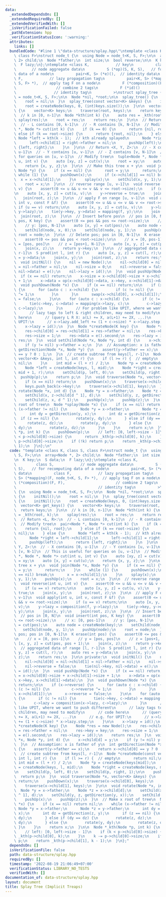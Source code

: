 ```yaml
---
data:
  _extendedDependsOn: []
  _extendedRequiredBy: []
  _extendedVerifiedWith: []
  _isVerificationFailed: false
  _pathExtension: hpp
  _verificationStatusIcon: ':warning:'
  attributes:
    links: []
  bundledCode: "#line 1 \"data-structure/splay.hpp\"\ntemplate <class K, class S,\
    \ class F>\nstruct node_t {\n  using Node = node_t<K, S, F>;\n\n  array<Node *,\
    \ 2> child;\n  Node *father;\n  int size;\n  bool reverse;\n\n  K key;\n  S data;\n\
    \  F lazy;\n};\ntemplate <class K,            // key\n          class S,     \
    \       // node aggregate data\n          S (*op)(S, K, S),   // for recomputing\
    \ data of a node\n          pair<K, S> (*e)(),  // identity data\n          class\
    \ F,            // lazy propagation tag\n          pair<K, S> (*mapping)(F, node_t<K,\
    \ S, F> *),  // apply tag F on a node\n          F (*composition)(F, F),     \
    \                  // combine 2 tags\n          F (*id)()                    \
    \                 // identity tag\n          >\nstruct splay_tree {\n  using Node\
    \ = node_t<K, S, F>;\n\n  Node *nil, *root;\n\n  splay_tree() {\n    initNil();\n\
    \    root = nil;\n  }\n  splay_tree(const vector<K> &keys) {\n    initNil();\n\
    \    root = createNode(keys, 0, (int)keys.size());\n  }\n\n  vector<K> get_keys()\
    \ {\n    vector<K> keys;\n    traverse(root, keys);\n    return keys;\n  }\n\n\
    \  // k in [0, n-1]\n  Node *kth(int k) {\n    auto res = _kth(root, k);\n   \
    \ splay(res);\n    root = res;\n    return res;\n  }\n\n  // Return <L, R>:\n\
    \  // - L contains [0, k-1]\n  // - R contains [k, N-1]\n  // Modify tree\n  pair<Node\
    \ *, Node *> cut(int k) {\n    if (k == 0) {\n      return {nil, root};\n    }\
    \ else if (k == root->size) {\n      return {root, nil};\n    } else {\n     \
    \ Node *left = kth(k - 1);  // kth already splayed\n      Node *right = left->child[1];\n\
    \      left->child[1] = right->father = nil;\n      pushUp(left);\n      return\
    \ {left, right};\n    }\n  }\n\n  // Return <X, Y, Z>:\n  // - X contains [0,\
    \ u-1]\n  // - Y contains [u, v-1]\n  // - Z contains [v, N-1]\n  // This is useful\
    \ for queries on [u, v-1]\n  // Modify tree\n  tuple<Node *, Node *, Node *> cut(int\
    \ u, int v) {\n    auto [xy, z] = cut(v);\n    root = xy;\n    auto [x, y] = cut(u);\n\
    \    return {x, y, z};\n  }\n\n  // Make this tree x + y\n  void join(Node *x,\
    \ Node *y) {\n    if (x == nil) {\n      root = y;\n      return;\n    }\n   \
    \ while (1) {\n      pushDown(x);\n      if (x->child[1] == nil) break;\n    \
    \  x = x->child[1];\n    }\n    splay(x);\n    setChild(x, y, 1);\n    pushUp(x);\n\
    \    root = x;\n  }\n\n  // reverse range [u, v-1]\n  void reverse(int u, int\
    \ v) {\n    assert(0 <= u && u <= v && v <= root->size);\n    if (u == v) return;\n\
    \n    auto [x, y, z] = cut(u, v);\n    y->reverse = true;\n    join(x, y);\n \
    \   join(root, z);\n  }\n\n  // apply F on range [u, v-1]\n  void apply(int u,\
    \ int v, const F &f) {\n    assert(0 <= u && u <= v && v <= root->size);\n   \
    \ if (u == v) return;\n\n    auto [x, y, z] = cut(u, v);\n    y->lazy = composition(f,\
    \ y->lazy);\n    tie(y->key, y->data) = mapping(f, y);\n\n    join(x, y);\n  \
    \  join(root, z);\n  }\n\n  // Insert before pos\n  // pos in [0, N]\n  void insert(int\
    \ pos, K key) {\n    assert(0 <= pos && pos <= root->size);\n    // x: [0, pos-1]\n\
    \    // y: [pos, N-1]\n    auto [x, y] = cut(pos);\n    auto node = createNode(key);\n\
    \    setChild(node, x, 0);\n    setChild(node, y, 1);\n    pushUp(node);\n   \
    \ root = node;\n  }\n\n  // Delete pos; pos in [0, N-1]\n  K erase(int pos) {\n\
    \    assert(0 <= pos && pos < root->size);\n\n    // x = [0, pos-1]\n    // y\
    \ = [pos, pos]\n    // z = [pos+1, N-1]\n    auto [x, y, z] = cut(pos, pos + 1);\n\
    \    join(x, z);\n    return y->key;\n  }\n\n  // aggregated data of range [l,\
    \ r-1]\n  S prod(int l, int r) {\n    auto [x, y, z] = cut(l, r);\n    auto res\
    \ = y->data;\n    join(x, y);\n    join(root, z);\n    return res;\n  }\n\n private:\n\
    \  void initNil() {\n    nil = new Node();\n    nil->child[0] = nil->child[1]\
    \ = nil->father = nil;\n    nil->size = 0;\n    nil->reverse = false;\n    tie(nil->key,\
    \ nil->data) = e();\n    nil->lazy = id();\n  }\n  void pushUp(Node *x) {\n  \
    \  if (x == nil) return;\n    x->size = x->child[0]->size + x->child[1]->size\
    \ + 1;\n    x->data = op(x->child[0]->data, x->key, x->child[1]->data);\n  }\n\
    \  void pushDown(Node *x) {\n    if (x == nil) return;\n\n    if (x->reverse)\
    \ {\n      for (auto c : x->child) {\n        if (c != nil) {\n          c->reverse\
    \ ^= 1;\n        }\n      }\n      swap(x->child[0], x->child[1]);\n      x->reverse\
    \ = false;\n    }\n\n    for (auto c : x->child) {\n      if (c != nil) {\n  \
    \      tie(c->key, c->data) = mapping(x->lazy, c);\n        c->lazy = composition(x->lazy,\
    \ c->lazy);\n      }\n      // For problem like UPIT, where we want to push different\n\
    \      // lazy tags to left & right children, may need to modify\n      // code\
    \ here\n      // (query L R X: a(L) += X, a(L+1) += 2X, ...)\n      // e.g. for\
    \ UPIT:\n      // x->lazy.add_left += (1 + c->size) * x->lazy.step;\n    }\n\n\
    \    x->lazy = id();\n  }\n  Node *createNode(K key) {\n    Node *res = new Node();\n\
    \    res->child[0] = res->child[1] = res->father = nil;\n    res->key = key;\n\
    \    res->size = 1;\n    res->data = e().second;\n    res->lazy = id();\n    return\
    \ res;\n  }\n  void setChild(Node *x, Node *y, int d) {\n    x->child[d] = y;\n\
    \    if (y != nil) y->father = x;\n  }\n  // Assumption: x is father of y\n  int\
    \ getDirection(Node *x, Node *y) {\n    assert(y->father == x);\n    return x->child[0]\
    \ == y ? 0 : 1;\n  }\n  // create subtree from keys[l, r-1]\n  Node *createNode(const\
    \ vector<K> &keys, int l, int r) {\n    if (l >= r) {  // empty\n      return\
    \ nil;\n    }\n    int mid = (l + r) / 2;\n    Node *p = createNode(keys[mid]);\n\
    \    Node *left = createNode(keys, l, mid);\n    Node *right = createNode(keys,\
    \ mid + 1, r);\n\n    setChild(p, left, 0);\n    setChild(p, right, 1);\n\n  \
    \  pushUp(p);\n    return p;\n  }\n  void traverse(Node *x, vector<K> &keys) {\n\
    \    if (x == nil) return;\n    pushDown(x);\n    traverse(x->child[0], keys);\n\
    \    keys.push_back(x->key);\n    traverse(x->child[1], keys);\n  }\n\n  void\
    \ rotate(Node *x, int d) {\n    Node *y = x->father;\n    Node *z = x->child[d];\n\
    \    setChild(x, z->child[d ^ 1], d);\n    setChild(y, z, getDirection(y, x));\n\
    \    setChild(z, x, d ^ 1);\n    pushUp(x);\n    pushUp(z);\n  }\n  // Make x\
    \ root of tree\n  Node *splay(Node *x) {\n    if (x == nil) return nil;\n    while\
    \ (x->father != nil) {\n      Node *y = x->father;\n      Node *z = y->father;\n\
    \      int dy = getDirection(y, x);\n      int dz = getDirection(z, y);\n    \
    \  if (z == nil) {\n        rotate(y, dy);\n      } else if (dy == dz) {\n   \
    \     rotate(z, dz);\n        rotate(y, dy);\n      } else {\n        rotate(y,\
    \ dy);\n        rotate(z, dz);\n      }\n    }\n    return x;\n  }\n\n  Node *_kth(Node\
    \ *p, int k) {\n    pushDown(p);\n    // left: [0, left->size - 1]\n    if (k\
    \ < p->child[0]->size) {\n      return _kth(p->child[0], k);\n    }\n    k -=\
    \ p->child[0]->size;\n    if (!k) return p;\n    return _kth(p->child[1], k -\
    \ 1);\n  }\n};\n"
  code: "template <class K, class S, class F>\nstruct node_t {\n  using Node = node_t<K,\
    \ S, F>;\n\n  array<Node *, 2> child;\n  Node *father;\n  int size;\n  bool reverse;\n\
    \n  K key;\n  S data;\n  F lazy;\n};\ntemplate <class K,            // key\n \
    \         class S,            // node aggregate data\n          S (*op)(S, K,\
    \ S),   // for recomputing data of a node\n          pair<K, S> (*e)(),  // identity\
    \ data\n          class F,            // lazy propagation tag\n          pair<K,\
    \ S> (*mapping)(F, node_t<K, S, F> *),  // apply tag F on a node\n          F\
    \ (*composition)(F, F),                       // combine 2 tags\n          F (*id)()\
    \                                     // identity tag\n          >\nstruct splay_tree\
    \ {\n  using Node = node_t<K, S, F>;\n\n  Node *nil, *root;\n\n  splay_tree()\
    \ {\n    initNil();\n    root = nil;\n  }\n  splay_tree(const vector<K> &keys)\
    \ {\n    initNil();\n    root = createNode(keys, 0, (int)keys.size());\n  }\n\n\
    \  vector<K> get_keys() {\n    vector<K> keys;\n    traverse(root, keys);\n  \
    \  return keys;\n  }\n\n  // k in [0, n-1]\n  Node *kth(int k) {\n    auto res\
    \ = _kth(root, k);\n    splay(res);\n    root = res;\n    return res;\n  }\n\n\
    \  // Return <L, R>:\n  // - L contains [0, k-1]\n  // - R contains [k, N-1]\n\
    \  // Modify tree\n  pair<Node *, Node *> cut(int k) {\n    if (k == 0) {\n  \
    \    return {nil, root};\n    } else if (k == root->size) {\n      return {root,\
    \ nil};\n    } else {\n      Node *left = kth(k - 1);  // kth already splayed\n\
    \      Node *right = left->child[1];\n      left->child[1] = right->father = nil;\n\
    \      pushUp(left);\n      return {left, right};\n    }\n  }\n\n  // Return <X,\
    \ Y, Z>:\n  // - X contains [0, u-1]\n  // - Y contains [u, v-1]\n  // - Z contains\
    \ [v, N-1]\n  // This is useful for queries on [u, v-1]\n  // Modify tree\n  tuple<Node\
    \ *, Node *, Node *> cut(int u, int v) {\n    auto [xy, z] = cut(v);\n    root\
    \ = xy;\n    auto [x, y] = cut(u);\n    return {x, y, z};\n  }\n\n  // Make this\
    \ tree x + y\n  void join(Node *x, Node *y) {\n    if (x == nil) {\n      root\
    \ = y;\n      return;\n    }\n    while (1) {\n      pushDown(x);\n      if (x->child[1]\
    \ == nil) break;\n      x = x->child[1];\n    }\n    splay(x);\n    setChild(x,\
    \ y, 1);\n    pushUp(x);\n    root = x;\n  }\n\n  // reverse range [u, v-1]\n\
    \  void reverse(int u, int v) {\n    assert(0 <= u && u <= v && v <= root->size);\n\
    \    if (u == v) return;\n\n    auto [x, y, z] = cut(u, v);\n    y->reverse =\
    \ true;\n    join(x, y);\n    join(root, z);\n  }\n\n  // apply F on range [u,\
    \ v-1]\n  void apply(int u, int v, const F &f) {\n    assert(0 <= u && u <= v\
    \ && v <= root->size);\n    if (u == v) return;\n\n    auto [x, y, z] = cut(u,\
    \ v);\n    y->lazy = composition(f, y->lazy);\n    tie(y->key, y->data) = mapping(f,\
    \ y);\n\n    join(x, y);\n    join(root, z);\n  }\n\n  // Insert before pos\n\
    \  // pos in [0, N]\n  void insert(int pos, K key) {\n    assert(0 <= pos && pos\
    \ <= root->size);\n    // x: [0, pos-1]\n    // y: [pos, N-1]\n    auto [x, y]\
    \ = cut(pos);\n    auto node = createNode(key);\n    setChild(node, x, 0);\n \
    \   setChild(node, y, 1);\n    pushUp(node);\n    root = node;\n  }\n\n  // Delete\
    \ pos; pos in [0, N-1]\n  K erase(int pos) {\n    assert(0 <= pos && pos < root->size);\n\
    \n    // x = [0, pos-1]\n    // y = [pos, pos]\n    // z = [pos+1, N-1]\n    auto\
    \ [x, y, z] = cut(pos, pos + 1);\n    join(x, z);\n    return y->key;\n  }\n\n\
    \  // aggregated data of range [l, r-1]\n  S prod(int l, int r) {\n    auto [x,\
    \ y, z] = cut(l, r);\n    auto res = y->data;\n    join(x, y);\n    join(root,\
    \ z);\n    return res;\n  }\n\n private:\n  void initNil() {\n    nil = new Node();\n\
    \    nil->child[0] = nil->child[1] = nil->father = nil;\n    nil->size = 0;\n\
    \    nil->reverse = false;\n    tie(nil->key, nil->data) = e();\n    nil->lazy\
    \ = id();\n  }\n  void pushUp(Node *x) {\n    if (x == nil) return;\n    x->size\
    \ = x->child[0]->size + x->child[1]->size + 1;\n    x->data = op(x->child[0]->data,\
    \ x->key, x->child[1]->data);\n  }\n  void pushDown(Node *x) {\n    if (x == nil)\
    \ return;\n\n    if (x->reverse) {\n      for (auto c : x->child) {\n        if\
    \ (c != nil) {\n          c->reverse ^= 1;\n        }\n      }\n      swap(x->child[0],\
    \ x->child[1]);\n      x->reverse = false;\n    }\n\n    for (auto c : x->child)\
    \ {\n      if (c != nil) {\n        tie(c->key, c->data) = mapping(x->lazy, c);\n\
    \        c->lazy = composition(x->lazy, c->lazy);\n      }\n      // For problem\
    \ like UPIT, where we want to push different\n      // lazy tags to left & right\
    \ children, may need to modify\n      // code here\n      // (query L R X: a(L)\
    \ += X, a(L+1) += 2X, ...)\n      // e.g. for UPIT:\n      // x->lazy.add_left\
    \ += (1 + c->size) * x->lazy.step;\n    }\n\n    x->lazy = id();\n  }\n  Node\
    \ *createNode(K key) {\n    Node *res = new Node();\n    res->child[0] = res->child[1]\
    \ = res->father = nil;\n    res->key = key;\n    res->size = 1;\n    res->data\
    \ = e().second;\n    res->lazy = id();\n    return res;\n  }\n  void setChild(Node\
    \ *x, Node *y, int d) {\n    x->child[d] = y;\n    if (y != nil) y->father = x;\n\
    \  }\n  // Assumption: x is father of y\n  int getDirection(Node *x, Node *y)\
    \ {\n    assert(y->father == x);\n    return x->child[0] == y ? 0 : 1;\n  }\n\
    \  // create subtree from keys[l, r-1]\n  Node *createNode(const vector<K> &keys,\
    \ int l, int r) {\n    if (l >= r) {  // empty\n      return nil;\n    }\n   \
    \ int mid = (l + r) / 2;\n    Node *p = createNode(keys[mid]);\n    Node *left\
    \ = createNode(keys, l, mid);\n    Node *right = createNode(keys, mid + 1, r);\n\
    \n    setChild(p, left, 0);\n    setChild(p, right, 1);\n\n    pushUp(p);\n  \
    \  return p;\n  }\n  void traverse(Node *x, vector<K> &keys) {\n    if (x == nil)\
    \ return;\n    pushDown(x);\n    traverse(x->child[0], keys);\n    keys.push_back(x->key);\n\
    \    traverse(x->child[1], keys);\n  }\n\n  void rotate(Node *x, int d) {\n  \
    \  Node *y = x->father;\n    Node *z = x->child[d];\n    setChild(x, z->child[d\
    \ ^ 1], d);\n    setChild(y, z, getDirection(y, x));\n    setChild(z, x, d ^ 1);\n\
    \    pushUp(x);\n    pushUp(z);\n  }\n  // Make x root of tree\n  Node *splay(Node\
    \ *x) {\n    if (x == nil) return nil;\n    while (x->father != nil) {\n     \
    \ Node *y = x->father;\n      Node *z = y->father;\n      int dy = getDirection(y,\
    \ x);\n      int dz = getDirection(z, y);\n      if (z == nil) {\n        rotate(y,\
    \ dy);\n      } else if (dy == dz) {\n        rotate(z, dz);\n        rotate(y,\
    \ dy);\n      } else {\n        rotate(y, dy);\n        rotate(z, dz);\n     \
    \ }\n    }\n    return x;\n  }\n\n  Node *_kth(Node *p, int k) {\n    pushDown(p);\n\
    \    // left: [0, left->size - 1]\n    if (k < p->child[0]->size) {\n      return\
    \ _kth(p->child[0], k);\n    }\n    k -= p->child[0]->size;\n    if (!k) return\
    \ p;\n    return _kth(p->child[1], k - 1);\n  }\n};"
  dependsOn: []
  isVerificationFile: false
  path: data-structure/splay.hpp
  requiredBy: []
  timestamp: '2022-08-19 21:06:49+07:00'
  verificationStatus: LIBRARY_NO_TESTS
  verifiedWith: []
documentation_of: data-structure/splay.hpp
layout: document
title: Splay Tree (Implicit Treaps)
---
```

